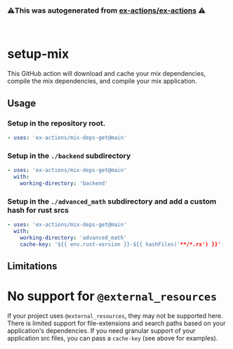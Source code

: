 ### ⚠️This was autogenerated from [ex-actions/ex-actions](https://github.com/ex-actions/ex-actions) ⚠️
&nbsp;

# setup-mix

This GitHub action will download and cache your mix dependencies, compile the
mix dependencies, and compile your mix application.

## Usage

### Setup in the repository root.

```yml
- uses: 'ex-actions/mix-deps-get@main'
```

### Setup in the `./backend` subdirectory

```yml
- uses: 'ex-actions/mix-deps-get@main'
  with:
    working-directory: 'backend'
```

### Setup in the `./advanced_math` subdirectory and add a custom hash for rust srcs

```yml
- uses: 'ex-actions/mix-deps-get@main'
  with:
    working-directory: 'advanced_math'
    cache-key: '${{ env.rust-version }}-${{ hashFiles('**/*.rs') }}'
```

## Limitations

# No support for `@external_resources`

If your project uses `@external_resources`, they may not be supported here.
There is limited support for file-extensions and search paths based on your
application's dependencies. If you need granular support of your application
src files, you can pass a `cache-key` (see above for examples).
